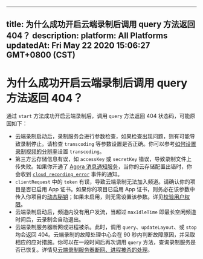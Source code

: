 
---
title: 为什么成功开启云端录制后调用 query 方法返回 404？
description: 
platform: All Platforms
updatedAt: Fri May 22 2020 15:06:27 GMT+0800 (CST)
---
# 为什么成功开启云端录制后调用 query 方法返回 404？
通过 `start` 方法成功开启云端录制后，调用 `query` 方法返回 404 状态码，可能原因如下：

- 云端录制启动后，录制服务会进行参数检查，如果检查出现问题，则有可能导致录制停止。请检查 `transcoding` 等参数设置是否正确。你可以参考[如何设置录制视频的分辨率](https://docs.agora.io/cn/faq/recording_video_profile)设置 `transcoding`。
- 第三方云存储信息有误，如 `accessKey` 或 `secretKey` 错误，导致录制文件上传失败。如果你开通了 [Agora 消息通知服务](https://docs-preview.agoralab.co/cn/Agora%20Platform/ncs)，当你的云存储配置出错时，你会收到 [`cloud_recording_error`](https://docs.agora.io/cn/cloud-recording/cloud_recording_callback_rest?platform=All%20Platforms#a-name1a1-cloud_recording_error) 事件的通知。
- `clientRequest` 中的 `token` 有误，导致云端录制无法加入频道。请确认你的项目是否已启用 App 证书。如果你的项目已启用 App 证书，则务必在该参数中传入你项目的[动态秘钥](https://docs.agora.io/cn/Agora%20Platform/terms?platform=All%20Platforms#token)；如果未启用，则无需设置该参数。详见[校验用户权限](https://docs.agora.io/cn/cloud-recording/token?platform=All%20Platforms)。
- 云端录制启动后，频道内没有用户发流，当超过 `maxIdleTime` 即最长空闲频道时间后，云录制会自动退出。
- 云端录制服务器断网或进程被杀。此时，调用 `query`、`updateLayout`、或 `stop` 均会返回 404。云端录制的故障处理中心会在 90 秒内判断故障原因，并采取相应的应对措施。你可以在一段时间后再次调用 `query` 方法，查询录制服务是否已恢复。详情见[云端录制服务器断网、进程被杀的处理](../../cn/faq/high-availability.md)。

